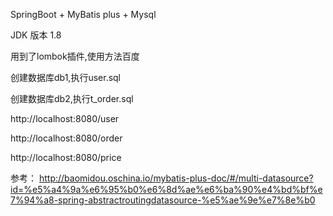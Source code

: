 SpringBoot + MyBatis plus + Mysql

JDK 版本 1.8

用到了lombok插件,使用方法百度

创建数据库db1,执行user.sql

创建数据库db2,执行t_order.sql

http://localhost:8080/user

http://localhost:8080/order

http://localhost:8080/price

参考：
    http://baomidou.oschina.io/mybatis-plus-doc/#/multi-datasource?id=%e5%a4%9a%e6%95%b0%e6%8d%ae%e6%ba%90%e4%bd%bf%e7%94%a8-spring-abstractroutingdatasource-%e5%ae%9e%e7%8e%b0